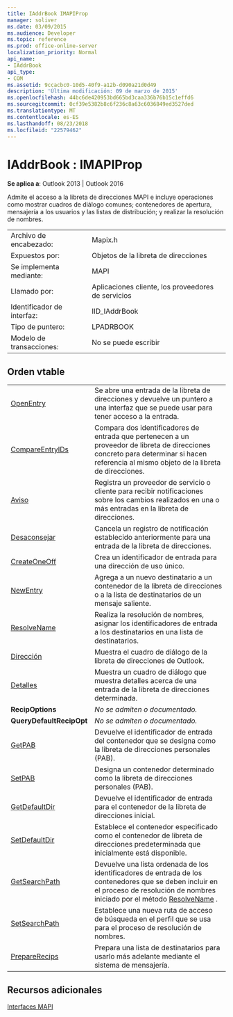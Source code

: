 ```yaml
---
title: IAddrBook IMAPIProp
manager: soliver
ms.date: 03/09/2015
ms.audience: Developer
ms.topic: reference
ms.prod: office-online-server
localization_priority: Normal
api_name:
- IAddrBook
api_type:
- COM
ms.assetid: 9ccacbc0-10d5-40f9-a12b-d090a21d0d49
description: 'Última modificación: 09 de marzo de 2015'
ms.openlocfilehash: 44bc6de420953bd665bd3caa336b76b15c1effd6
ms.sourcegitcommit: 0cf39e5382b8c6f236c8a63c6036849ed3527ded
ms.translationtype: MT
ms.contentlocale: es-ES
ms.lasthandoff: 08/23/2018
ms.locfileid: "22579462"
---
```

# <a name="iaddrbook--imapiprop"></a>IAddrBook : IMAPIProp

  
  
**Se aplica a**: Outlook 2013 | Outlook 2016 
  
Admite el acceso a la libreta de direcciones MAPI e incluye operaciones como mostrar cuadros de diálogo comunes; contenedores de apertura, mensajería a los usuarios y las listas de distribución; y realizar la resolución de nombres.
  
|||
|:-----|:-----|
|Archivo de encabezado:  <br/> |Mapix.h  <br/> |
|Expuestos por:  <br/> |Objetos de la libreta de direcciones  <br/> |
|Se implementa mediante:  <br/> |MAPI  <br/> |
|Llamado por:  <br/> |Aplicaciones cliente, los proveedores de servicios  <br/> |
|Identificador de interfaz:  <br/> |IID_IAddrBook  <br/> |
|Tipo de puntero:  <br/> |LPADRBOOK  <br/> |
|Modelo de transacciones:  <br/> |No se puede escribir  <br/> |
   
## <a name="vtable-order"></a>Orden vtable

|||
|:-----|:-----|
|[OpenEntry](iaddrbook-openentry.md) <br/> |Se abre una entrada de la libreta de direcciones y devuelve un puntero a una interfaz que se puede usar para tener acceso a la entrada.  <br/> |
|[CompareEntryIDs](iaddrbook-compareentryids.md) <br/> |Compara dos identificadores de entrada que pertenecen a un proveedor de libreta de direcciones concreto para determinar si hacen referencia al mismo objeto de la libreta de direcciones.  <br/> |
|[Aviso](iaddrbook-advise.md) <br/> |Registra un proveedor de servicio o cliente para recibir notificaciones sobre los cambios realizados en una o más entradas en la libreta de direcciones.  <br/> |
|[Desaconsejar](iaddrbook-unadvise.md) <br/> |Cancela un registro de notificación establecido anteriormente para una entrada de la libreta de direcciones.  <br/> |
|[CreateOneOff](iaddrbook-createoneoff.md) <br/> |Crea un identificador de entrada para una dirección de uso único.  <br/> |
|[NewEntry](iaddrbook-newentry.md) <br/> |Agrega a un nuevo destinatario a un contenedor de la libreta de direcciones o a la lista de destinatarios de un mensaje saliente.  <br/> |
|[ResolveName](iaddrbook-resolvename.md) <br/> |Realiza la resolución de nombres, asignar los identificadores de entrada a los destinatarios en una lista de destinatarios.  <br/> |
|[Dirección](iaddrbook-address.md) <br/> |Muestra el cuadro de diálogo de la libreta de direcciones de Outlook.  <br/> |
|[Detalles](iaddrbook-details.md) <br/> |Muestra un cuadro de diálogo que muestra detalles acerca de una entrada de la libreta de direcciones determinada.  <br/> |
|**RecipOptions** <br/> | *No se admiten o documentado.*  <br/> |
|**QueryDefaultRecipOpt** <br/> | *No se admiten o documentado.*  <br/> |
|[GetPAB](iaddrbook-getpab.md) <br/> |Devuelve el identificador de entrada del contenedor que se designa como la libreta de direcciones personales (PAB).  <br/> |
|[SetPAB](iaddrbook-setpab.md) <br/> |Designa un contenedor determinado como la libreta de direcciones personales (PAB).  <br/> |
|[GetDefaultDir](iaddrbook-getdefaultdir.md) <br/> |Devuelve el identificador de entrada para el contenedor de la libreta de direcciones inicial.  <br/> |
|[SetDefaultDir](iaddrbook-setdefaultdir.md) <br/> |Establece el contenedor especificado como el contenedor de libreta de direcciones predeterminada que inicialmente está disponible.  <br/> |
|[GetSearchPath](iaddrbook-getsearchpath.md) <br/> |Devuelve una lista ordenada de los identificadores de entrada de los contenedores que se deben incluir en el proceso de resolución de nombres iniciado por el método [ResolveName](iaddrbook-resolvename.md) .  <br/> |
|[SetSearchPath](iaddrbook-setsearchpath.md) <br/> |Establece una nueva ruta de acceso de búsqueda en el perfil que se usa para el proceso de resolución de nombres.  <br/> |
|[PrepareRecips](iaddrbook-preparerecips.md) <br/> |Prepara una lista de destinatarios para usarlo más adelante mediante el sistema de mensajería.  <br/> |
   
## <a name="see-also"></a>Recursos adicionales



[Interfaces MAPI](mapi-interfaces.md)

